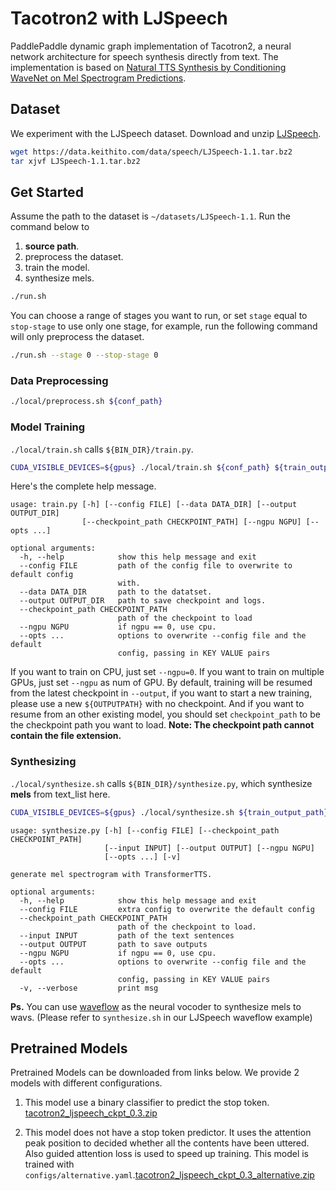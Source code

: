 # Tacotron2 with LJSpeech
PaddlePaddle dynamic graph implementation of Tacotron2, a neural network architecture for speech synthesis directly from text. The implementation is based on [Natural TTS Synthesis by Conditioning WaveNet on Mel Spectrogram Predictions](https://arxiv.org/abs/1712.05884).

## Dataset
We experiment with the LJSpeech dataset. Download and unzip [LJSpeech](https://keithito.com/LJ-Speech-Dataset/).

```bash
wget https://data.keithito.com/data/speech/LJSpeech-1.1.tar.bz2
tar xjvf LJSpeech-1.1.tar.bz2
```
## Get Started
Assume the path to the dataset is `~/datasets/LJSpeech-1.1`.
Run the command below to
1. **source path**.
2. preprocess the dataset.
3. train the model.
4. synthesize mels.
```bash
./run.sh
```
You can choose a range of stages you want to run, or set `stage` equal to `stop-stage` to use only one stage, for example, run the following command will only preprocess the dataset.
```bash
./run.sh --stage 0 --stop-stage 0
```
### Data Preprocessing
```bash
./local/preprocess.sh ${conf_path}
```
### Model Training
`./local/train.sh` calls `${BIN_DIR}/train.py`.
```bash
CUDA_VISIBLE_DEVICES=${gpus} ./local/train.sh ${conf_path} ${train_output_path}
```
Here's the complete help message.
```text
usage: train.py [-h] [--config FILE] [--data DATA_DIR] [--output OUTPUT_DIR]
                [--checkpoint_path CHECKPOINT_PATH] [--ngpu NGPU] [--opts ...]

optional arguments:
  -h, --help            show this help message and exit
  --config FILE         path of the config file to overwrite to default config
                        with.
  --data DATA_DIR       path to the datatset.
  --output OUTPUT_DIR   path to save checkpoint and logs.
  --checkpoint_path CHECKPOINT_PATH
                        path of the checkpoint to load
  --ngpu NGPU           if ngpu == 0, use cpu.
  --opts ...            options to overwrite --config file and the default
                        config, passing in KEY VALUE pairs
```

If you want to train on CPU, just set `--ngpu=0`.
If you want to train on multiple GPUs, just set `--ngpu` as num of GPU.
By default, training will be resumed from the latest checkpoint in `--output`, if you want to start a new training, please use a new `${OUTPUTPATH}` with no checkpoint.
And if you want to resume from an other existing model, you should set `checkpoint_path` to be the checkpoint path you want to load.
**Note: The checkpoint path cannot contain the file extension.**

### Synthesizing
`./local/synthesize.sh` calls `${BIN_DIR}/synthesize.py`,  which synthesize **mels**  from text_list here.
```bash
CUDA_VISIBLE_DEVICES=${gpus} ./local/synthesize.sh ${train_output_path} ${ckpt_name}
```
```text
usage: synthesize.py [-h] [--config FILE] [--checkpoint_path CHECKPOINT_PATH]
                     [--input INPUT] [--output OUTPUT] [--ngpu NGPU]
                     [--opts ...] [-v]

generate mel spectrogram with TransformerTTS.

optional arguments:
  -h, --help            show this help message and exit
  --config FILE         extra config to overwrite the default config
  --checkpoint_path CHECKPOINT_PATH
                        path of the checkpoint to load.
  --input INPUT         path of the text sentences
  --output OUTPUT       path to save outputs
  --ngpu NGPU           if ngpu == 0, use cpu.
  --opts ...            options to overwrite --config file and the default
                        config, passing in KEY VALUE pairs
  -v, --verbose         print msg
```
**Ps.** You can  use [waveflow](https://github.com/PaddlePaddle/PaddleSpeech/tree/develop/examples/ljspeech/voc0) as the neural vocoder to synthesize mels to wavs. (Please  refer to `synthesize.sh` in our  LJSpeech waveflow example)

## Pretrained Models
Pretrained Models can be downloaded from links below. We provide 2 models with different configurations.

1. This model use a binary classifier to predict the stop token. [tacotron2_ljspeech_ckpt_0.3.zip](https://paddlespeech.bj.bcebos.com/Parakeet/released_models/tacotron2/tacotron2_ljspeech_ckpt_0.3.zip)

2. This model does not have a stop token predictor. It uses the attention peak position to decided whether all the contents have been uttered. Also guided attention loss is used to speed up training. This model is trained with `configs/alternative.yaml`.[tacotron2_ljspeech_ckpt_0.3_alternative.zip](https://paddlespeech.bj.bcebos.com/Parakeet/released_models/tacotron2/tacotron2_ljspeech_ckpt_0.3_alternative.zip)
